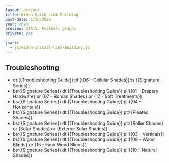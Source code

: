 ```yaml
---
layout: project
title: Widen Quick Link Building
post-date: 1/16/2020
year: 2020
preview: STATS. Football graphs
private: yes

jsarr:
  - js/widen-install-link-building.js
---
```


<div class="queries">
  <h2>Troubleshooting</h2>
  <ul>
    <li>dt:({Troubleshooting Guide}) pl:({06 - Cellular Shades})bs:({Signature Series})</li>
    <li>bs:({Signature Series}) dt:({Troubleshooting Guide}) pl:({01 - Drapery Hardware} or {07 - Roman Shades} or {17 - Soft Treatments})</li>
    <li>bs:({Signature Series}) dt:({Troubleshooting Guide}) pl:({04 - Horizontals})</li>
    <li>bs:({Signature Series}) dt:({Troubleshooting Guide}) pt:({Pleated Shades})</li>
    <li>bs:({Signature Series}) dt:({Troubleshooting Guide}) pt:({Roller Shades} or {Solar Shades} or {Exterior Solar Shades})</li>
    <li>bs:({Signature Series}) dt:({Troubleshooting Guide}) pl:({03 - Verticals})</li>
    <li>bs:({Signature Series}) dt:({Troubleshooting Guide}) pl:({09 - Wood Blinds} or {15 - Faux Wood Blinds})</li>
    <li>bs:({Signature Series}) dt:({Troubleshooting Guide}) pl:({10 - Natural Shades})</li>
  </ul>

</div>
<div class="query-info"></div>
<div class="widen-quick-links"></div>
